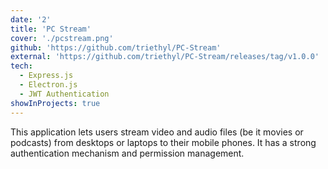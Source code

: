 ```yaml
---
date: '2'
title: 'PC Stream'
cover: './pcstream.png'
github: 'https://github.com/triethyl/PC-Stream'
external: 'https://github.com/triethyl/PC-Stream/releases/tag/v1.0.0'
tech:
  - Express.js
  - Electron.js
  - JWT Authentication
showInProjects: true
---
```


This application lets users stream video and audio files (be it movies or podcasts) from desktops or laptops to their mobile phones. It has a strong authentication mechanism and permission management.
